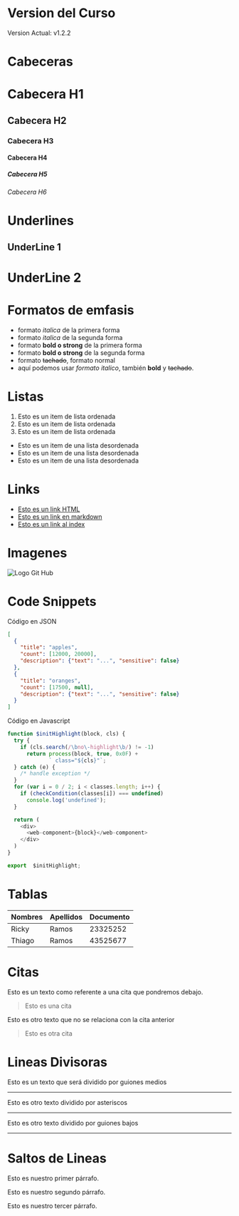 # Version del Curso
Version Actual: v1.2.2

# Cabeceras
# Cabecera H1
## Cabecera H2
### Cabecera H3
#### Cabecera H4
##### Cabecera H5
###### Cabecera H6

# Underlines
UnderLine 1
-----------

UnderLine 2
===========

# Formatos de emfasis
- formato *italica* de la primera forma
- formato _italica_ de la segunda forma
- formato **bold o strong** de la primera forma
- formato  __bold o strong__ de la segunda forma
- formato ~~tachado~~, formato normal
- aquí podemos usar *formato italico*, también **bold** y ~~tachado~~.

# Listas
1. Esto es un item de lista ordenada
2. Esto es un item de lista ordenada
3. Esto es un item de lista ordenada
- Esto es un item de una lista desordenada
- Esto es un item de una lista desordenada
- Esto es un item de una lista desordenada

# Links
- <a href="https://www.google.com">Esto es un link HTML</a>
- [Esto es un link en markdown](https://www.google.com)
- [Esto es un link al index](index.html)

# Imagenes
![Logo Git Hub](https://www.pinterest.es/pin/800233427519299051/)

# Code Snippets
Código en JSON
```JSON
[
  {
    "title": "apples",
    "count": [12000, 20000],
    "description": {"text": "...", "sensitive": false}
  },
  {
    "title": "oranges",
    "count": [17500, null],
    "description": {"text": "...", "sensitive": false}
  }
]
```

Código en Javascript
```Javascript
function $initHighlight(block, cls) {
  try {
    if (cls.search(/\bno\-highlight\b/) != -1)
      return process(block, true, 0x0F) +
             ` class="${cls}"`;
  } catch (e) {
    /* handle exception */
  }
  for (var i = 0 / 2; i < classes.length; i++) {
    if (checkCondition(classes[i]) === undefined)
      console.log('undefined');
  }

  return (
    <div>
      <web-component>{block}</web-component>
    </div>
  )
}

export  $initHighlight;
````

# Tablas
| Nombres | Apellidos | Documento |
| ------- | --------- | --------- |
| Ricky   | Ramos     | 23325252  |
| Thiago  | Ramos     | 43525677  |

# Citas
Esto es un texto como referente a una cita que pondremos debajo.
> Esto es una cita

Esto es otro texto que no se relaciona con la cita anterior
> Esto es otra cita

# Lineas Divisoras
Esto es un texto que será dividido por guiones medios

---
Esto es otro texto dividido por asteriscos

***
Esto es otro texto dividido por guiones bajos

___

# Saltos de Lineas
Esto es nuestro primer párrafo.

Esto es nuestro segundo párrafo.

Esto es nuestro tercer párrafo.



